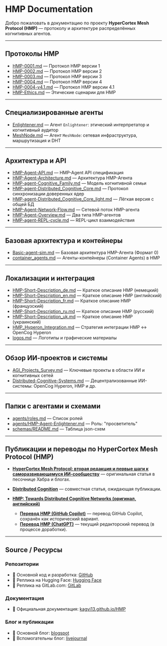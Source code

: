 # HMP Documentation

Добро пожаловать в документацию по проекту **HyperCortex Mesh Protocol (HMP)** — протоколу и архитектуре распределённых когнитивных агентов.

---

## Протоколы HMP

- [HMP-0001.md](HMP-0001.md) — Протокол HMP версии 1  
- [HMP-0002.md](HMP-0002.md) — Протокол HMP версии 2  
- [HMP-0003.md](HMP-0003.md) — Протокол HMP версии 3  
- [HMP-0004.md](HMP-0004.md) — Протокол HMP версии 4  
- [HMP-0004-v4.1.md](HMP-0004-v4.1.md) — Протокол HMP версии 4.1  
- [HMP-Ethics.md](HMP-Ethics.md) — Этические сценарии для HMP

---

## Специализированные агенты

- [Enlightener.md](Enlightener.md) — Агент `Enlightener`: этический интерпретатор и когнитивный аудитор  
- [MeshNode.md](MeshNode.md) — Агент `MeshNode`: сетевая инфраструктура, маршрутизация и DHT

---

## Архитектура и API

- [HMP-Agent-API.md](HMP-Agent-API.md) — HMP-Agent API спецификация  
- [HMP-Agent-Architecture.md](HMP-Agent-Architecture.md) — Архитектура HMP-Агента  
- [HMP-agent-Cognitive_Family.md](HMP-agent-Cognitive_Family.md) — Модель когнитивной семьи  
- [HMP-agent-Distributed_Cognitive_Core.md](HMP-agent-Distributed_Cognitive_Core.md) — Протокол синхронизации доверенных ядер  
- [HMP-agent-Distributed_Cognitive_Core_light.md](HMP-agent-Distributed_Cognitive_Core_light.md) — Лёгкая версия с общей БД  
- [HMP-Agent-Network-Flow.md](HMP-Agent-Network-Flow.md) — Сетевой поток HMP-агента  
- [HMP-Agent-Overview.md](HMP-Agent-Overview.md) — Два типа HMP-агентов  
- [HMP-agent-REPL-cycle.md](HMP-agent-REPL-cycle.md) — REPL-цикл взаимодействия

---

## Базовая архитектура и контейнеры

- [Basic-agent-sim.md](Basic-agent-sim.md) — Базовая архитектура HMP-Агента (Формат 0)  
- [container_agents.md](container_agents.md) — Агенты-контейнеры (Container Agents) в HMP

---

## Локализации и интеграция

- [HMP-Short-Description_de.md](HMP-Short-Description_de.md) — Краткое описание HMP (немецкий)  
- [HMP-Short-Description_en.md](HMP-Short-Description_en.md) — Краткое описание HMP (английский)  
- [HMP-Short-Description_fr.md](HMP-Short-Description_fr.md) — Краткое описание HMP (французский)  
- [HMP-Short-Description_ru.md](HMP-Short-Description_ru.md) — Краткое описание HMP (русский)  
- [HMP-Short-Description_uk.md](HMP-Short-Description_uk.md) — Краткое описание HMP (украинский)  
- [HMP_Hyperon_Integration.md](HMP_Hyperon_Integration.md) — Стратегия интеграции HMP ↔ OpenCog Hyperon  
- [logos.md](logos.md) — Логотипы и графические материалы

---

## Обзор ИИ-проектов и системы

- [AGI_Projects_Survey.md](AGI_Projects_Survey.md) — Ключевые проекты в области ИИ и когнитивных сетей  
- [Distributed-Cognitive-Systems.md](Distributed-Cognitive-Systems.md) — Децентрализованные ИИ-системы: OpenCog Hyperon, HMP и др.

---

## Папки с агентами и схемами

- [agents/roles.md](agents/roles.md) — Список ролей  
- [agents/HMP-Agent-Enlightener.md](agents/HMP-Agent-Enlightener.md) — Роль: "просветитель"  
- [schemas/README.md](schemas/README.md) — Таблица json-схем

---

## Публикации и переводы по HyperCortex Mesh Protocol (HMP)

* **[HyperCortex Mesh Protocol: вторая редакция и первые шаги к саморазвивающемуся ИИ-сообществу](publics/HyperCortex_Mesh_Protocol_-_вторая-редакция_и_первые_шаги_к_саморазвивающемуся_ИИ-сообществу.md)** — оригинальная статья в песочнице Хабра и блогах.
* **[Distributed Cognition](publics/Habr_Distributed-Cognition.md)** — совместная статья, ожидающая публикации.
* **[HMP: Towards Distributed Cognitive Networks (оригинал, английский)](publics/HMP_Towards_Distributed_Cognitive_Networks_en.md)**

  * **[Перевод HMP (GitHub Copilot)](publics/HMP_Towards_Distributed_Cognitive_Networks_ru_GitHub_Copilot.md)** — перевод GitHub Copilot, сохранён как исторический вариант.
  * **[Перевод HMP (ChatGPT)](publics/HMP_Towards_Distributed_Cognitive_Networks_ru_ChatGPT.md)** — текущий редакторский перевод (в процессе доработки).

---

## Source / Ресурсы

### Репозитории

- 🧠 Основной код и разработка: [GitHub](https://github.com/kagvi13/HMP)
- 🔁 Реплика на Hugging Face: [Hugging Face](https://huggingface.co/kagvi13/HMP)
- 🔁 Реплика на GitLab.com: [GitLab](https://gitlab.com/kagvi13/HMP)

### Документация

- 📄 Официальная документация: [kagvi13.github.io/HMP](https://kagvi13.github.io/HMP/)

### Блог и публикации

- 📘 Основной блог: [blogspot](https://hypercortex-mesh.blogspot.com/)
- 📘 Вспомогательны блог: [livejournal](https://kagvi13.livejournal.com)